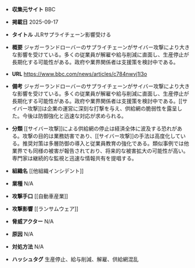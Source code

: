 - **収集元サイト**
BBC

- **掲載日**
2025-09-17

- **タイトル**
JLRサプライチェーン影響受ける

- **概要**
ジャガーランドローバーのサプライチェーンがサイバー攻撃により大きな影響を受けている。多くの従業員が解雇や給与削減に直面し、生産停止が長期化する可能性がある。政府や業界関係者は支援策を検討中である。

- **URL**
https://www.bbc.com/news/articles/c784nwvj1l3o

- **備考**
ジャガーランドローバーのサプライチェーンがサイバー攻撃により大きな影響を受けている。多くの従業員が解雇や給与削減に直面し、生産停止が長期化する可能性がある。政府や業界関係者は支援策を検討中である。[[サイバー攻撃]]は企業の運営に深刻な打撃を与え、供給網の脆弱性を露呈した。今後は防御強化と迅速な対応が求められる。

- **分類**
[[サイバー攻撃]]による供給網の停止は経済全体に波及する恐れがある。攻撃の目的は業務妨害であり、[[サイバー攻撃]]の手法は高度化している。推奨対策は多層防御の導入と従業員教育の強化である。類似事例では他業界でも同様の被害が報告されており、将来的な被害拡大の可能性が高い。専門家は継続的な監視と迅速な情報共有を提唱する。

- **組織名**
[[他組織インシデント]]

- **業種**
N/A

- **攻撃手口**
[[自動車産業]]

- **攻撃影響**
[[ランサムウェア]]

- **脅威アクター**
N/A

- **原因**
N/A

- **対処方法**
N/A

- **ハッシュタグ**
生産停止、給与削減、解雇、供給網混乱
